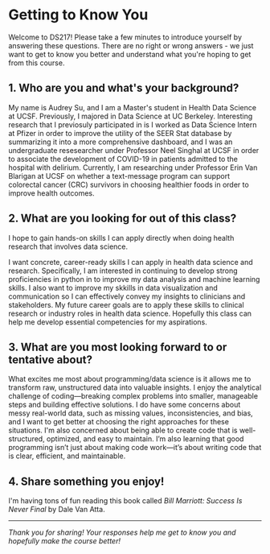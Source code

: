 # Getting to Know You

Welcome to DS217! Please take a few minutes to introduce yourself by answering these questions. There are no right or wrong answers - we just want to get to know you better and understand what you're hoping to get from this course.

## 1. Who are you and what's your background?
My name is Audrey Su, and I am a Master's student in Health Data Science at UCSF. Previously, I majored in Data Science at UC Berkeley. Interesting research that I previosuly participated in is I worked as Data Science Intern at Pfizer in order to improve the utility of the SEER Stat database by summarizing it into a more comprehensive dashboard, and I was an undergraduate resesearcher under Professor Neel Singhal at UCSF in order to associate the development of COVID-19 in patients admitted to the hospital with delirium. Currently, I am researching under Professor Erin Van Blarigan at UCSF on whether a text-message program can support colorectal cancer (CRC) survivors in choosing healthier foods in order to improve health outcomes. 

## 2. What are you looking for out of this class?
I hope to gain hands-on skills I can apply directly when doing health research that involves data science. 

I want concrete, career-ready skills I can apply in health data science and research. Specifically, I am interested in continuing to develop strong proficiencies in python in to improve my data analysis and machine learning skills. I also want to improve my skkills in data visualization and communication so I can effectively convey my insights to clinicians and stakeholders. My future career goals are to apply these skills to clinical research or industry roles in health data science. Hopefully this class can help me develop essential competencies for my aspirations. 

## 3. What are you most looking forward to or tentative about?
What excites me most about programming/data science is it allows me to transform raw, unstructured data into valuable insights. I enjoy the analytical challenge of coding—breaking complex problems into smaller, manageable steps and building effective solutions. I do have some concerns about messy real-world data, such as missing values, inconsistencies, and bias, and I want to get better at choosing the right approaches for these situations. I'm also concerned about being able to create code that is well-structured, optimized, and easy to maintain. I’m also learning that good programming isn’t just about making code work—it’s about writing code that is clear, efficient, and maintainable.

## 4. Share something you enjoy!
I'm having tons of fun reading this book called *Bill Marriott: Success Is Never Final* by Dale Van Atta. 

---

*Thank you for sharing! Your responses help me get to know you and hopefully make the course better!*